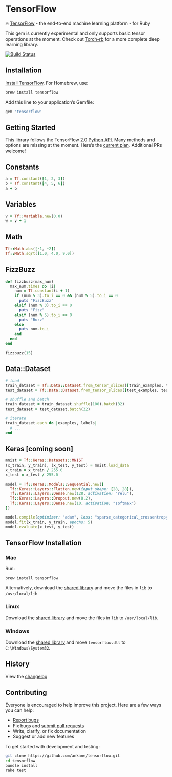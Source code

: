 # TensorFlow

:fire: [TensorFlow](https://github.com/tensorflow/tensorflow) - the end-to-end machine learning platform - for Ruby

This gem is currently experimental and only supports basic tensor operations at the moment. Check out [Torch-rb](https://github.com/ankane/torch-rb) for a more complete deep learning library.

[![Build Status](https://travis-ci.org/ankane/tensorflow.svg?branch=master)](https://travis-ci.org/ankane/tensorflow)

## Installation

[Install TensorFlow](#tensorflow-installation). For Homebrew, use:

```sh
brew install tensorflow
```

Add this line to your application’s Gemfile:

```ruby
gem 'tensorflow'
```

## Getting Started

This library follows the TensorFlow 2.0 [Python API](https://www.tensorflow.org/versions/r2.0/api_docs/python/tf). Many methods and options are missing at the moment. Here’s the [current plan](https://github.com/ankane/tensorflow/issues/1). Additional PRs welcome!

## Constants

```ruby
a = Tf.constant([1, 2, 3])
b = Tf.constant([4, 5, 6])
a + b
```

## Variables

```ruby
v = Tf::Variable.new(0.0)
w = v + 1
```

## Math

```ruby
Tf::Math.abs([-1, -2])
Tf::Math.sqrt([1.0, 4.0, 9.0])
```

## FizzBuzz

```ruby
def fizzbuzz(max_num)
  max_num.times do |i|
    num = Tf.constant(i + 1)
    if (num % 3).to_i == 0 && (num % 5).to_i == 0
      puts "FizzBuzz"
    elsif (num % 3).to_i == 0
      puts "Fizz"
    elsif (num % 5).to_i == 0
      puts "Buzz"
    else
      puts num.to_i
    end
  end
end

fizzbuzz(15)
```

## Data::Dataset

```ruby
# load
train_dataset = Tf::Data::Dataset.from_tensor_slices([train_examples, train_labels])
test_dataset = Tf::Data::Dataset.from_tensor_slices([test_examples, test_labels])

# shuffle and batch
train_dataset = train_dataset.shuffle(100).batch(32)
test_dataset = test_dataset.batch(32)

# iterate
train_dataset.each do |examples, labels|
  # ...
end
```

## Keras [coming soon]

```ruby
mnist = Tf::Keras::Datasets::MNIST
(x_train, y_train), (x_test, y_test) = mnist.load_data
x_train = x_train / 255.0
x_test = x_test / 255.0

model = Tf::Keras::Models::Sequential.new([
  Tf::Keras::Layers::Flatten.new(input_shape: [28, 28]),
  Tf::Keras::Layers::Dense.new(128, activation: "relu"),
  Tf::Keras::Layers::Dropout.new(0.2),
  Tf::Keras::Layers::Dense.new(10, activation: "softmax")
])

model.compile(optimizer: "adam", loss: "sparse_categorical_crossentropy", metrics: ["accuracy"])
model.fit(x_train, y_train, epochs: 5)
model.evaluate(x_test, y_test)
```

## TensorFlow Installation

### Mac

Run:

```sh
brew install tensorflow
```

Alternatively, download the [shared library](https://www.tensorflow.org/install/lang_c#download) and move the files in `lib` to `/usr/local/lib`.

### Linux

Download the [shared library](https://www.tensorflow.org/install/lang_c#download) and move the files in `lib` to `/usr/local/lib`.

### Windows

Download the [shared library](https://www.tensorflow.org/install/lang_c#download) and move `tensorflow.dll` to `C:\Windows\System32`.

## History

View the [changelog](https://github.com/ankane/tensorflow/blob/master/CHANGELOG.md)

## Contributing

Everyone is encouraged to help improve this project. Here are a few ways you can help:

- [Report bugs](https://github.com/ankane/tensorflow/issues)
- Fix bugs and [submit pull requests](https://github.com/ankane/tensorflow/pulls)
- Write, clarify, or fix documentation
- Suggest or add new features

To get started with development and testing:

```sh
git clone https://github.com/ankane/tensorflow.git
cd tensorflow
bundle install
rake test
```
